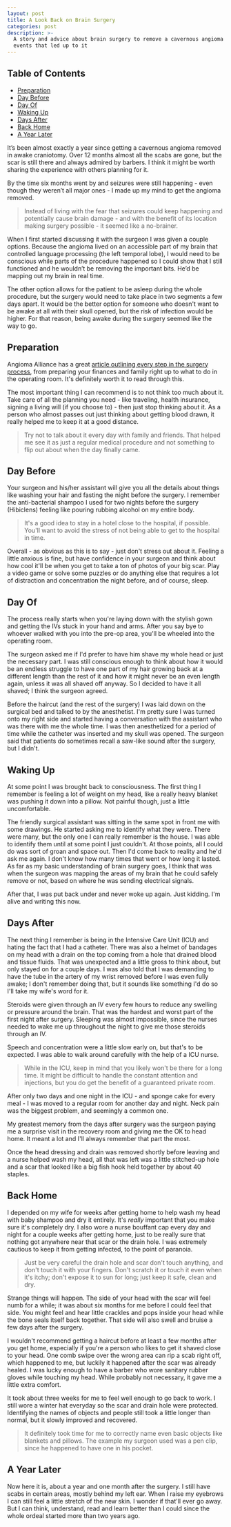 ```yaml
---
layout: post
title: A Look Back on Brain Surgery
categories: post
description: >-
  A story and advice about brain surgery to remove a cavernous angioma and the
  events that led up to it
---
```

## Table of Contents

* [Preparation](#preparation)
* [Day Before](#day-before)
* [Day Of](#day-of)
* [Waking Up](#waking-up)
* [Days After](#days-after)
* [Back Home](#back-home)
* [A Year Later](#a-year-later)

It’s been almost exactly a year since getting a cavernous angioma removed in awake craniotomy. Over 12 months almost all the scabs are gone, but the scar is still there and always admired by barbers. I think it might be worth sharing the experience with others planning for it.

By the time six months went by and seizures were still happening - even though they weren’t all major ones - I made up my mind to get the angioma removed. 

> Instead of living with the fear that seizures could keep happening and potentially cause brain damage - and with the benefit of its location making surgery possible - it seemed like a no-brainer.

When I first started discussing it with the surgeon I was given a couple options. Because the angioma lived on an accessible part of my brain that controlled language processing (the left temporal lobe), I would need to be conscious while parts of the procedure happened so I could show that I still functioned and he wouldn’t be removing the important bits. He’d be mapping out my brain in real time.

The other option allows for the patient to be asleep during the whole procedure, but the surgery would need to take place in two segments a few days apart. It would be the better option for someone who doesn't want to be awake at all with their skull opened, but the risk of infection would be higher. For that reason, being awake during the surgery seemed like the way to go.

## Preparation

Angioma Alliance has a great [article outlining every step in the surgery process](http://angioma.org/pages.aspx?content=77&id=67), from preparing your finances and family right up to what to do in the operating room. It's definitely worth it to read through this.

The most important thing I can recommend is to not think too much about it. Take care of all the planning you need - like traveling, health insurance, signing a living will (if you choose to) - then just stop thinking about it. As a person who almost passes out just thinking about getting blood drawn, it really helped me to keep it at a good distance. 

> Try not to talk about it every day with family and friends. That helped me see it as just a regular medical procedure and not something to flip out about when the day finally came.

## Day Before

Your surgeon and his/her assistant will give you all the details about things like washing your hair and fasting the night before the surgery. I remember the anti-bacterial shampoo I used for two nights before the surgery (Hibiclens) feeling like pouring rubbing alcohol on my entire body.

> It's a good idea to stay in a hotel close to the hospital, if possible. You'll want to avoid the stress of not being able to get to the hospital in time. 

Overall - as obvious as this is to say - just don't stress out about it. Feeling a little anxious is fine, but have confidence in your surgeon and think about how cool it'll be when you get to take a ton of photos of your big scar. Play a video game or solve some puzzles or do anything else that requires a lot of distraction and concentration the night before, and of course, sleep.

## Day Of

The process really starts when you're laying down with the stylish gown and getting the IVs stuck in your hand and arms. After you say bye to whoever walked with you into the pre-op area, you'll be wheeled into the operating room.

The surgeon asked me if I'd prefer to have him shave my whole head or just the necessary part. I was still conscious enough to think about how it would be an endless struggle to have one part of my hair growing back at a different length than the rest of it and how it might never be an even length again, unless it was all shaved off anyway. So I decided to have it all shaved; I think the surgeon agreed. 

Before the haircut (and the rest of the surgery) I was laid down on the surgical bed and talked to by the anesthetist. I'm pretty sure I was turned onto my right side and started having a conversation with the assistant who was there with me the whole time. I was then anesthetized for a period of time while the catheter was inserted and my skull was opened. The surgeon said that patients do sometimes recall a saw-like sound after the surgery, but I didn't.

## Waking Up

At some point I was brought back to consciousness. The first thing I remember is feeling a lot of weight on my head, like a really heavy blanket was pushing it down into a pillow. Not painful though, just a little uncomfortable.

The friendly surgical assistant was sitting in the same spot in front me with some drawings. He started asking me to identify what they were. There were many, but the only one I can really remember is the house. I was able to identify them until at some point I just couldn't. At those points, all I could do was sort of groan and space out. Then I'd come back to reality and he'd ask me again. I don't know how many times that went or how long it lasted. As far as my basic understanding of brain surgery goes, I think that was when the surgeon was mapping the areas of my brain that he could safely remove or not, based on where he was sending electrical signals.

After that, I was put back under and never woke up again. Just kidding. I'm alive and writing this now.

## Days After

The next thing I remember is being in the Intensive Care Unit (ICU) and hating the fact that I had a catheter. There was also a helmet of bandages on my head with a drain on the top coming from a hole that drained blood and tissue fluids. That was unexpected and a little gross to think about, but only stayed on for a couple days. I was also told that I was demanding to have the tube in the artery of my wrist removed before I was even fully awake; I don't remember doing that, but it sounds like something I'd do so I'll take my wife's word for it.

Steroids were given through an IV every few hours to reduce any swelling or pressure around the brain. That was the hardest and worst part of the first night after surgery. Sleeping was almost impossible, since the nurses needed to wake me up throughout the night to give me those steroids through an IV. 

Speech and concentration were a little slow early on, but that's to be expected. I was able to walk around carefully with the help of a ICU nurse. 

> While in the ICU, keep in mind that you likely won't be there for a long time. It might be difficult to handle the constant attention and injections, but you do get the benefit of a guaranteed private room.

After only two days and one night in the ICU - and sponge cake for every meal - I was moved to a regular room for another day and night. Neck pain was the biggest problem, and seemingly a common one.

My greatest memory from the days after surgery was the surgeon paying me a surprise visit in the recovery room and giving me the OK to head home. It meant a lot and I'll always remember that part the most.

Once the head dressing and drain was removed shortly before leaving and a nurse helped wash my head, all that was left was a little stitched-up hole and a scar that looked like a big fish hook held together by about 40 staples.

## Back Home

I depended on my wife for weeks after getting home to help wash my head with baby shampoo and dry it entirely. It's _really_ important that you make sure it's completely dry. I also wore a nurse bouffant cap every day and night for a couple weeks after getting home, just to be really sure that nothing got anywhere near that scar or the drain hole. I was extremely cautious to keep it from getting infected, to the point of paranoia. 

> Just be very careful the drain hole and scar don't touch anything, and don't touch it with your fingers. Don't scratch it or touch it even when it's itchy; don't expose it to sun for long; just keep it safe, clean and dry.

Strange things will happen. The side of your head with the scar will feel numb for a while; it was about six months for me before I could feel that side. You might feel and hear little crackles and pops inside your head while the bone seals itself back together. That side will also swell and bruise a few days after the surgery. 

I wouldn't recommend getting a haircut before at least a few months after you get home, especially if you're a person who likes to get it shaved close to your head. One comb swipe over the wrong area can rip a scab right off, which happened to me, but luckily it happened after the scar was already healed. I was lucky enough to have a barber who wore sanitary rubber gloves while touching my head. While probably not necessary, it gave me a little extra comfort.

It took about three weeks for me to feel well enough to go back to work. I still wore a winter hat everyday so the scar and drain hole were protected. Identifying the names of objects and people still took a little longer than normal, but it slowly improved and recovered. 

> It definitely took time for me to correctly name even basic objects like blankets and pillows. The example my surgeon used was a pen clip, since he happened to have one in his pocket.

## A Year Later

Now here it is, about a year and one month after the surgery. I still have scabs in certain areas, mostly behind my left ear. When I raise my eyebrows I can still feel a little stretch of the new skin. I wonder if that'll ever go away. But I can think, understand, read and learn better than I could since the whole ordeal started more than two years ago.
